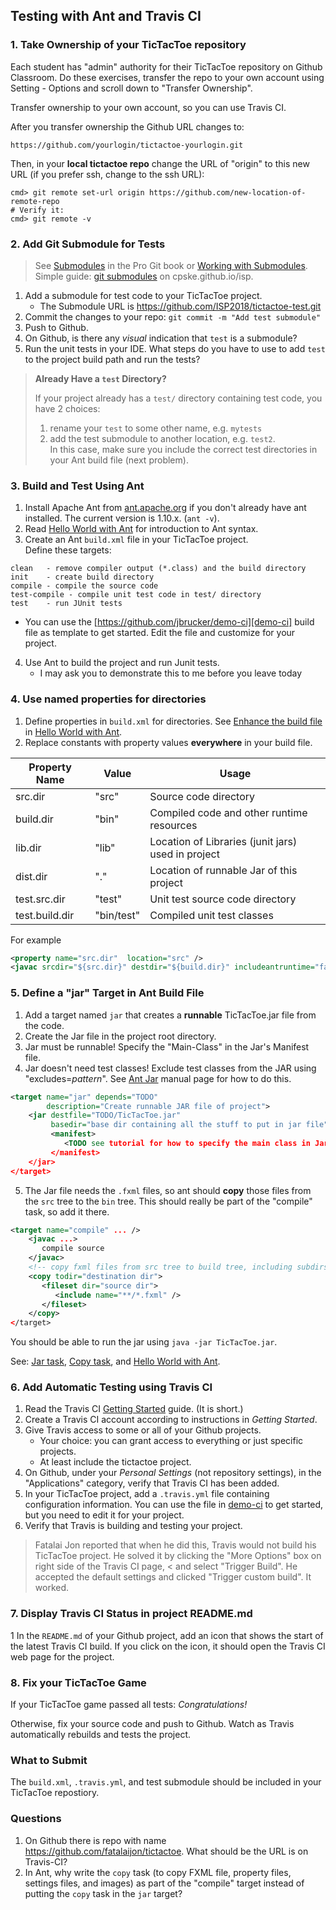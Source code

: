 ## Testing with Ant and Travis CI

### 1. Take Ownership of your TicTacToe repository

Each student has "admin" authority for their TicTacToe repository on Github Classroom.  Do these exercises, transfer the repo to your own account using Setting - Options and scroll down to "Transfer Ownership".  

Transfer ownership to your own account, so you can use Travis CI.

After you transfer ownership the Github URL changes to:
```
https://github.com/yourlogin/tictactoe-yourlogin.git
```
Then, in your **local tictactoe repo** change the URL of "origin" to this new URL (if you prefer ssh, change to the ssh URL):
```shell
cmd> git remote set-url origin https://github.com/new-location-of-remote-repo
# Verify it:
cmd> git remote -v
```

### 2. Add Git Submodule for Tests

> See [Submodules][git-submodules] in the Pro Git book or [Working with Submodules][working-with-submodules].    
> Simple guide: [git submodules](../git/submodule) on cpske.github.io/isp.

1. Add a submodule for test code to your TicTacToe project.
   * The Submodule URL is https://github.com/ISP2018/tictactoe-test.git
2. Commit the changes to your repo: `git commit -m "Add test submodule"`
3. Push to Github.
4. On Github, is there any *visual* indication that `test` is a submodule?
5. Run the unit tests in your IDE.  What steps do you have to use to add `test` to the project build path and run the tests?

> **Already Have a `test` Directory?**
>
> If your project already has a `test/` directory containing test code, you have 2 choices:
> 1. rename your `test` to some other name, e.g. `mytests`
> 2. add the test submodule to another location, e.g. `test2`.  
> In this case, make sure you include the correct test directories in your Ant build file (next problem).

### 3. Build and Test Using Ant

1. Install Apache Ant from [ant.apache.org](https://ant.apache.org) if you don't already have ant installed.  The current version is 1.10.x. (`ant -v`).
2. Read [Hello World with Ant][hello-ant] for introduction to Ant syntax.
3. Create an Ant `build.xml` file in your TicTacToe project.    
   Define these targets:
```
clean   - remove compiler output (*.class) and the build directory
init    - create build directory
compile - compile the source code
test-compile - compile unit test code in test/ directory
test    - run JUnit tests
```
   * You can use the [https://github.com/jbrucker/demo-ci][demo-ci] build file as template to get started.  Edit the file and customize for your project.
4. Use Ant to build the project and run Junit tests.
   * I may ask you to demonstrate this to me before you leave today

### 4. Use named properties for directories

1. Define properties in `build.xml` for directories.  See [Enhance the build file][hello-ant-enhance] in [Hello World with Ant][hello-ant].
2. Replace constants with property values **everywhere** in your build file.

| Property Name  | Value      | Usage         |
|----------------|------------|---------------|
| src.dir        | "src"      | Source code directory |
| build.dir      | "bin"      | Compiled code and other runtime resources |
| lib.dir        | "lib"      | Location of Libraries (junit jars) used in project |
| dist.dir       | "."        | Location of runnable Jar of this project |
| test.src.dir   | "test"     | Unit test source code directory |
| test.build.dir | "bin/test" | Compiled unit test classes |

For example
```xml
<property name="src.dir"  location="src" />
<javac srcdir="${src.dir}" destdir="${build.dir}" includeantruntime="false" />
```

### 5. Define a "jar" Target in Ant Build File

1. Add a target named `jar` that creates a **runnable** TicTacToe.jar file from the code.
2. Create the Jar file in the project root directory.
3. Jar must be runnable!  Specify the "Main-Class" in the Jar's Manifest file.
4. Jar doesn't need test classes! Exclude test classes from the JAR using "excludes=*pattern*".  See [Ant Jar][ant-jar] manual page for how to do this.
```xml
<target name="jar" depends="TODO" 
        description="Create runnable JAR file of project">
    <jar destfile="TODO/TicTacToe.jar"
         basedir="base dir containing all the stuff to put in jar file">
         <manifest>
            <TODO see tutorial for how to specify the main class in Jar/>
         </manifest>
    </jar>
</target>
```
5. The Jar file needs the `.fxml` files, so ant should **copy** those files from the `src` tree to the `bin` tree.  This should really be part of the "compile" task, so add it there.
```xml
<target name="compile" ... />
    <javac ...>
       compile source
    </javac>
    <!-- copy fxml files from src tree to build tree, including subdirs -->
    <copy todir="destination dir">
       <fileset dir="source dir">
          <include name="**/*.fxml" />
       </fileset>
    </copy>
</target>
```

You should be able to run the jar using `java -jar TicTacToe.jar`.

See: [Jar task][ant-jar], [Copy task][ant-copy], and [Hello World with Ant][hello-ant].

### 6. Add Automatic Testing using Travis CI

1. Read the Travis CI [Getting Started](https://docs.travis-ci.com/user/getting-started/) guide. (It is short.)
2. Create a Travis CI account according to instructions in *Getting Started*.
3. Give Travis access to some or all of your Github projects.
   * Your choice: you can grant access to everything or just specific projects.
   * At least include the tictactoe project.
4. On Github, under your *Personal Settings* (not repository settings), in the "Applications" category, verify that Travis CI has been added.
5. In your TicTacToe project, add a `.travis.yml` file containing configuration information.  You can use the file in [demo-ci][demo-ci] to get started, but you need to edit it for your project.
6. Verify that Travis is building and testing your project.

> Fatalai Jon reported that when he did this, Travis would not build his
> TicTacToe project.
> He solved it by clicking the "More Options" box on right side of the Travis CI page, 
< and select "Trigger Build".
> He accepted the default settings and clicked "Trigger custom build". It worked.

### 7. Display Travis CI Status in project README.md

1 In the `README.md` of your Github project, add an icon that shows the start of the latest Travis CI build.  If you click on the icon, it should open the Travis CI web page for the project.

### 8. Fix your TicTacToe Game

If your TicTacToe game passed all tests: *Congratulations!*

Otherwise, fix your source code and push to Github.  Watch as Travis automatically rebuilds and tests the project.

### What to Submit

The `build.xml`, `.travis.yml`, and test submodule should be included in your TicTacToe repostiory. 

### Questions

1. On Github there is repo with name https://github.com/fatalaijon/tictactoe.
What should be the URL is on Travis-CI?
2. In Ant, why write the `copy` task (to copy FXML file, property files, settings files, and images) as part of the "compile" target instead of putting the `copy` task in the `jar` target?

[demo-ci]: https://github.com/jbrucker/demo-ci "Travis CI Sample Project"
[hello-ant]: https://ant.apache.org/manual/tutorial-HelloWorldWithAnt.html "Hello World with Ant (Tutorial)"
[hello-ant-enhance]: https://ant.apache.org/manual/tutorial-HelloWorldWithAnt.html#enhance "Hello World with Ant (Tutorial)"
[ant-jar]: https://ant.apache.org/manual/Tasks/jar.html "Jar task manual page"
[ant-copy]: https://ant.apache.org/manual/Tasks/copy.html "Ant copy task"
[git-submodules]: https://git-scm.com/book/en/v2/Git-Tools-Submodules
[working-with-submodules]: https://blog.github.com/2016-02-01-working-with-submodules/

